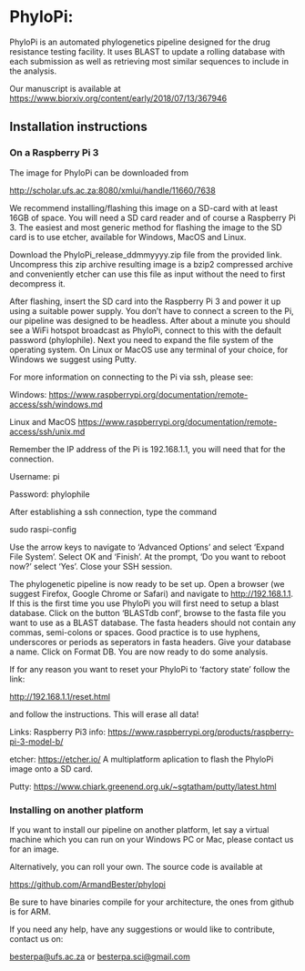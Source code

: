 # PhyloPi:  

PhyloPi is an automated phylogenetics pipeline designed for the drug resistance testing facility.  It uses BLAST to update a rolling database with each submission as well as retrieving most similar sequences to include in the analysis.

Our manuscript is available at https://www.biorxiv.org/content/early/2018/07/13/367946

                   
## Installation instructions

### On a Raspberry Pi 3

The image for PhyloPi can be downloaded from 

http://scholar.ufs.ac.za:8080/xmlui/handle/11660/7638


We recommend installing/flashing this image on a SD-card with at least 16GB of space. You will need a SD card reader and of course a Raspberry Pi 3. The easiest and most generic method for flashing the image to the SD card is to use etcher, available for Windows, MacOS and Linux.

Download the PhyloPi_release_ddmmyyyy.zip file from the provided link. Uncompress this zip archive resulting image is a bzip2 compressed archive and conveniently etcher can use this file as input without the need to first decompress it.

After flashing, insert the SD card into the Raspberry Pi 3 and power it up using a suitable power supply. You don’t have to connect a screen to the Pi, our pipeline was designed to be headless. After about a minute you should see a WiFi hotspot broadcast as PhyloPi, connect to this with the default password (phylophile). Next you need to expand the file system of the operating system. On Linux or MacOS use any terminal of your choice, for Windows we suggest using Putty.

For more information on connecting to the Pi via ssh, please see:

Windows:
https://www.raspberrypi.org/documentation/remote-access/ssh/windows.md

Linux and MacOS
https://www.raspberrypi.org/documentation/remote-access/ssh/unix.md

Remember the IP address of the Pi is 192.168.1.1, you will need that for the connection.

Username: pi

Password: phylophile

After establishing a ssh connection, type the command

sudo raspi-config

Use the arrow keys to navigate to ‘Advanced Options’ and select ‘Expand File System’. Select OK and ‘Finish’. At the prompt, ‘Do you want to reboot now?’ select ‘Yes’. Close your SSH session.

The phylogenetic pipeline is now ready to be set up. Open a browser (we suggest Firefox, Google Chrome or Safari) and navigate to http://192.168.1.1. If this is the first time you use PhyloPi you will first need to setup a blast database. Click on the button ‘BLASTdb conf’, browse to the fasta file you want to use as a BLAST database. The fasta headers should not contain any commas, semi-colons or spaces. Good practice is to use hyphens, underscores or periods as seperators in fasta headers. Give your database a name. Click on Format DB. You are now ready to do some analysis.

If for any reason you want to reset your PhyloPi to ‘factory state’ follow the link:

http://192.168.1.1/reset.html

and follow the instructions. This will erase all data!

Links:
Raspberry Pi3 info: https://www.raspberrypi.org/products/raspberry-pi-3-model-b/

etcher: https://etcher.io/ A multiplatform aplication to flash the PhyloPi image onto a SD card.

Putty: https://www.chiark.greenend.org.uk/~sgtatham/putty/latest.html

### Installing on another platform

If you want to install our pipeline on another platform, let say a virtual machine which you can run on your Windows PC or Mac, please contact us for an image.

Alternatively, you can roll your own.  The source code is available at

https://github.com/ArmandBester/phylopi

Be sure to have binaries compile for your architecture, the ones from github is for ARM. 


If you need any help, have any suggestions or would like to contribute, contact us on:

besterpa@ufs.ac.za
or
besterpa.sci@gmail.com


<br>
<br>
<br>
<br>
<br>
<br>


